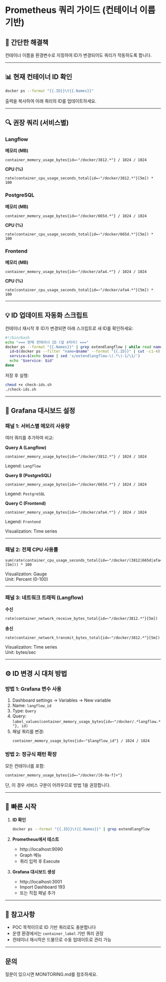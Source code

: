 # Prometheus 쿼리 가이드 (컨테이너 이름 기반)

## 🎯 간단한 해결책

컨테이너 이름을 환경변수로 지정하여 ID가 변경되어도 쿼리가 작동하도록 합니다.

---

## 📊 현재 컨테이너 ID 확인

```bash
docker ps --format "{{.ID}}\t{{.Names}}"
```

출력을 복사하여 아래 쿼리의 ID를 업데이트하세요.

---

## 🔍 권장 쿼리 (서비스별)

### Langflow

**메모리 (MB)**
```promql
container_memory_usage_bytes{id=~"/docker/3812.*"} / 1024 / 1024
```

**CPU (%)**
```promql
rate(container_cpu_usage_seconds_total{id=~"/docker/3812.*"}[5m]) * 100
```

### PostgreSQL

**메모리 (MB)**
```promql
container_memory_usage_bytes{id=~"/docker/665d.*"} / 1024 / 1024
```

**CPU (%)**
```promql
rate(container_cpu_usage_seconds_total{id=~"/docker/665d.*"}[5m]) * 100
```

### Frontend

**메모리 (MB)**
```promql
container_memory_usage_bytes{id=~"/docker/afa4.*"} / 1024 / 1024
```

**CPU (%)**
```promql
rate(container_cpu_usage_seconds_total{id=~"/docker/afa4.*"}[5m]) * 100
```

---

## 💡 ID 업데이트 자동화 스크립트

컨테이너 재시작 후 ID가 변경되면 아래 스크립트로 새 ID를 확인하세요:

```bash
#!/bin/bash
echo "=== 현재 컨테이너 ID (앞 4자리) ==="
docker ps --format "{{.Names}}" | grep extendlangflow | while read name; do
  id=$(docker ps --filter "name=$name" --format "{{.ID}}" | cut -c1-4)
  service=$(echo $name | sed 's/extendlangflow-\(.*\)-1/\1/')
  echo "$service: $id"
done
```

저장 후 실행:
```bash
chmod +x check-ids.sh
./check-ids.sh
```

---

## 🎨 Grafana 대시보드 설정

### 패널 1: 서비스별 메모리 사용량

여러 쿼리를 추가하여 비교:

**Query A (Langflow)**
```promql
container_memory_usage_bytes{id=~"/docker/3812.*"} / 1024 / 1024
```
Legend: `Langflow`

**Query B (PostgreSQL)**
```promql
container_memory_usage_bytes{id=~"/docker/665d.*"} / 1024 / 1024
```
Legend: `PostgreSQL`

**Query C (Frontend)**
```promql
container_memory_usage_bytes{id=~"/docker/afa4.*"} / 1024 / 1024
```
Legend: `Frontend`

Visualization: Time series

---

### 패널 2: 전체 CPU 사용률

```promql
sum(rate(container_cpu_usage_seconds_total{id=~"/docker/(3812|665d|afa4).*"}[5m])) * 100
```

Visualization: Gauge  
Unit: Percent (0-100)

---

### 패널 3: 네트워크 트래픽 (Langflow)

**수신**
```promql
rate(container_network_receive_bytes_total{id=~"/docker/3812.*"}[5m])
```

**송신**
```promql
rate(container_network_transmit_bytes_total{id=~"/docker/3812.*"}[5m])
```

Visualization: Time series  
Unit: bytes/sec

---

## ⚙️ ID 변경 시 대처 방법

### 방법 1: Grafana 변수 사용

1. Dashboard settings → Variables → New variable
2. Name: `langflow_id`
3. Type: `Query`
4. Query: `label_values(container_memory_usage_bytes{id=~"/docker/.*langflow.*"}, id)`
5. 패널 쿼리를 변경:
   ```promql
   container_memory_usage_bytes{id=~"$langflow_id"} / 1024 / 1024
   ```

### 방법 2: 정규식 패턴 확장

모든 컨테이너를 포함:
```promql
container_memory_usage_bytes{id=~"/docker/[0-9a-f]+"}
```

단, 이 경우 서비스 구분이 어려우므로 방법 1을 권장합니다.

---

## 🚀 빠른 시작

1. **ID 확인**
   ```bash
   docker ps --format "{{.ID}}\t{{.Names}}" | grep extendlangflow
   ```

2. **Prometheus에서 테스트**
   - http://localhost:9090
   - Graph 메뉴
   - 쿼리 입력 후 Execute

3. **Grafana 대시보드 생성**
   - http://localhost:3001
   - Import Dashboard 193
   - 또는 직접 패널 추가

---

## 📝 참고사항

- POC 목적이므로 ID 기반 쿼리로도 충분합니다
- 운영 환경에서는 `container_label` 기반 쿼리 권장
- 컨테이너 재시작은 드물므로 수동 업데이트로 관리 가능

---

## 문의

질문이 있으시면 MONITORING.md를 참조하세요.
